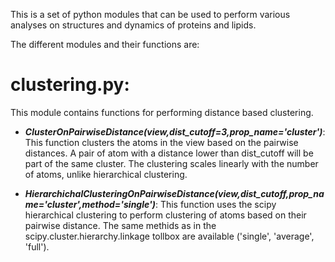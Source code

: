This is a set of python modules that can be used to perform various
analyses on structures and dynamics of proteins and lipids.

The different modules and their functions are:

clustering.py:
=============

This module contains functions for performing distance based clustering.

- ***ClusterOnPairwiseDistance(view,dist_cutoff=3,prop_name='cluster')***:
This function clusters the atoms in the view based on the pairwise distances.
A pair of atom with a distance lower than dist_cutoff will be part of the same cluster.
The clustering scales linearly with the number of atoms, unlike hierarchical clustering.

- ***HierarchichalClusteringOnPairwiseDistance(view,dist_cutoff,prop_name='cluster',method='single')***:
This function uses the scipy hierarchical clustering to perform clustering of atoms based on their
pairwise distance. The same methids as in the scipy.cluster.hierarchy.linkage tollbox are available
('single', 'average', 'full').


